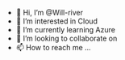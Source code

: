 - 👋 Hi, I’m @Will-river
- 👀 I’m interested in Cloud
- 🌱 I’m currently learning Azure
- 💞️ I’m looking to collaborate on 
- 📫 How to reach me ...

<!---
Will-river/Will-river is a ✨ special ✨ repository because its `README.md` (this file) appears on your GitHub profile.
You can click the Preview link to take a look at your changes.
--->

